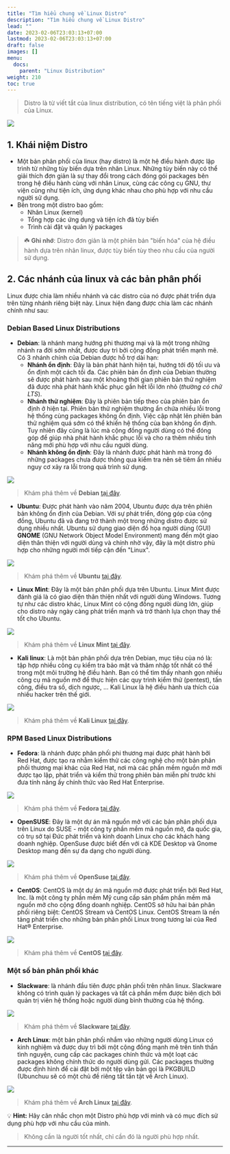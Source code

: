 ```yaml
---
title: "Tìm hiểu chung về Linux Distro"
description: "Tìm hiểu chung về Linux Distro"
lead: ""
date: 2023-02-06T23:03:13+07:00
lastmod: 2023-02-06T23:03:13+07:00
draft: false
images: []
menu:
  docs:
    parent: "Linux Distribution"
weight: 210
toc: true
---
```


> Distro là từ viết tắt của linux distribution, có tên tiếng việt là phân phối của Linux.

![](branches.png)

## 1. Khái niệm Distro

- Một bản phân phối của linux (hay distro) là một hệ điều hành được lập trình từ những tùy biến dựa trên nhân Linux. Những tùy biến này có thể giải thích đơn giản là sự thay đổi trong cách đóng gói packages bên trong hệ điều hành cùng với nhân Linux, cùng các công cụ GNU, thư viện cũng như tiện ích, ứng dụng khác nhau cho phù hợp với nhu cầu người sử dụng.
- Bên trong một distro bao gồm:
  - Nhân Linux (kernel)
  - Tổng hợp các ứng dụng và tiện ích đã tùy biến
  - Trình cài đặt và quản lý packages

> :shamrock: **Ghi nhớ**: Distro đơn giản là một phiên bản "biến hóa" của hệ điều hành dựa trên nhân linux, được tùy biến tùy theo nhu cầu của người sử dụng.

## 2. Các nhánh của linux và các bản phân phối

Linux được chia làm nhiều nhánh và các distro của nó được phát triển dựa trên từng nhánh riêng biệt này.
Linux hiện đang được chia làm các nhánh chính như sau:

### **Debian Based Linux Distributions**

- **Debian**: là nhánh mang hướng phi thương mại và là một trong những nhánh ra đời sớm nhất, được duy trì bởi cộng đồng phát triển mạnh mẽ. Có 3 nhánh chính của Debian được hỗ trợ dài hạn:
  - **Nhánh ổn định**: Đây là bản phát hành hiện tại, hướng tới độ tối ưu và ổn định một cách tối đa. Các phiên bản ổn định của Debian thường sẽ được phát hành sau một khoảng thời gian phiên bản thử nghiệm đã được nhà phát hành khắc phục gần hết lỗi lớn nhỏ (_thường có chữ LTS_).
  - **Nhánh thử nghiệm**: Đây là phiên bản tiếp theo của phiên bản ổn định ở hiện tại. Phiên bản thử nghiệm thường ẩn chứa nhiều lỗi trong hệ thống cùng packages không ổn định. Việc cập nhật lên phiên bản thử nghiệm quá sớm có thể khiến hệ thống của bạn không ổn định. Tuy nhiên đây cũng là lúc mà cộng đồng người dùng có thể đóng góp để giúp nhà phát hành khắc phục lỗi và cho ra thêm nhiều tính năng mới phù hợp với nhu cầu người dùng.
  - **Nhánh không ổn định**: Đây là nhánh được phát hành mà trong đó những packages chưa được thông qua kiểm tra nên sẽ tiêm ẩn nhiều nguy cơ xảy ra lỗi trong quá trình sử dụng.

![](dedian.png)

> Khám phá thêm về **Debian** [tại đây](https://www.debian.org/index.vi.html).

- **Ubuntu**: Được phát hành vào năm 2004, Ubuntu được dựa trên phiên bản không ổn định của Debian. Với sự phát triển, đóng góp của cộng đồng, Ubuntu đã và đang trở thành một trong những distro được sử dụng nhiều nhất. Ubuntu sử dụng giao diện đồ họa người dùng (GUI) **GNOME** (GNU Network Object Model Environment) mang đến một giao diện thân thiện với người dùng và chính nhờ vậy, đây là một distro phù hợp cho những người mới tiếp cận đến "Linux".

![](ubuntu.png)

> Khám phá thêm về **Ubuntu** [tại đây](https://ubuntu.com/).

- **Linux Mint**: Đây là một bản phân phối dựa trên Ubuntu. Linux Mint được đánh giá là có giao diện thân thiện nhất với người dùng Windows. Tương tự như các distro khác, Linux Mint có cộng đồng người dùng lớn, giúp cho distro này ngày càng phát triển mạnh và trở thành lựa chọn thay thế tốt cho Ubuntu.

![](mint.png)

> Khám phá thêm về **Linux Mint** [tại đây](https://linuxmint.com/).

- **Kali linux**: Là một bản phân phối dựa trên Debian, mục tiêu của nó là: tập hợp nhiều công cụ kiểm tra bảo mật và thâm nhập tốt nhất có thể trong một môi trường hệ điều hành. Bạn có thể tìm thấy nhanh gọn nhiều công cụ mã nguồn mở để thực hiện các quy trình kiểm thử (pentest), tấn công, điều tra số, dịch ngược, ... Kali Linux là hệ điều hành ưa thích của nhiều hacker trên thế giới.

![](kali.png)

> Khám phá thêm về **Kali Linux** [tại đây](https://www.kali.org/).

### **RPM Based Linux Distributions**

- **Fedora**: là nhánh được phân phối phi thương mại được phát hành bởi Red Hat, được tạo ra nhằm kiểm thử các công nghệ cho một bản phân phối thương mại khác của Red Hat, nơi mà các phần mềm nguồn mở mới được tạo lập, phát triển và kiểm thử trong phiên bản miễn phí trước khi đưa tính năng ấy chính thức vào Red Hat Enterprise.

![](fedora.jpg)

> Khám phá thêm về **Fedora** [tại đây](https://getfedora.org/).

- **OpenSUSE**: Đây là một dự án mã nguồn mở với các bản phân phối dựa trên Linux do SUSE - một công ty phần mềm mã nguồn mở, đa quốc gia, có trụ sở tại Đức phát triển và kinh doanh Linux cho các khách hàng doanh nghiệp. OpenSuse được biết đến với cả KDE Desktop và Gnome Desktop mang đến sự đa dạng cho người dùng.

![](opensuse.png)

> Khám phá thêm về **OpenSuse** [tại đây](https://www.opensuse.org/).

- **CentOS**: CentOS là một dự án mã nguồn mở được phát triển bởi Red Hat, Inc. là một công ty phần mềm Mỹ cung cấp sản phẩm phần mềm mã nguồn mở cho cộng đồng doanh nghiệp. CentOS sở hữu hai bản phân phối riêng biệt: CentOS Stream và CentOS Linux. CentOS Stream là nền tảng phát triển cho những bản phân phối Linux trong tương lai của Red Hat® Enterprise.

![](centos.png)

> Khám phá thêm về **CentOS** [tại đây](https://www.centos.org/).

### **Một số bản phân phối khác**

- **Slackware**: là nhánh đầu tiên được phân phối trên nhân linux. Slackware không có trình quản lý packages và tất cả phần mềm được biên dịch bởi quản trị viên hệ thống hoặc người dùng bình thường của hệ thống.

![](slackware.png)

> Khám phá thêm về **Slackware** [tại đây](http://www.slackware.com/).

- **Arch Linux**: một bản phân phối nhắm vào những người dùng Linux có kinh nghiệm và được duy trì bởi một cộng đồng mạnh mẽ trên tinh thần tình nguyện, cung cấp các packages chính thức và một loạt các packages không chính thức do người dùng gửi. Các packages thường được định hình để cài đặt bởi một tệp văn bản gọi là PKGBUILD (Ubunchuu sẽ có một chủ đề riêng tất tần tật về Arch Linux).

![](arch.png)

> Khám phá thêm về **Arch Linux** [tại đây](https://archlinux.org/).

:bulb: **Hint:** Hãy cân nhắc chọn một Distro phù hợp với mình và có mục đích sử dụng phù hợp với nhu cầu của mình.

> Không cần là người tốt nhất, chỉ cần đó là người phù hợp nhất.

---
